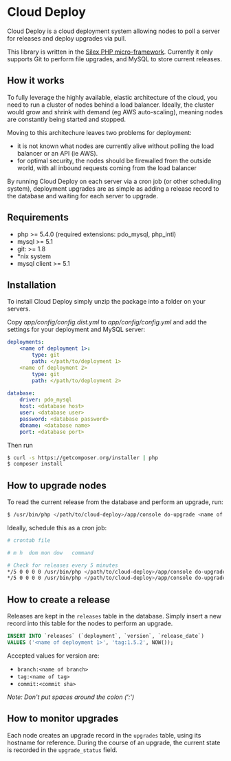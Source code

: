 # Cloud Deploy
Cloud Deploy is a cloud deployment system allowing nodes to poll a server for releases and deploy upgrades via pull.

This library is written in the [Silex PHP micro-framework](http://silex.sensiolabs.org/). Currently it only supports Git to perform file upgrades, and MySQL to store current releases.

How it works
------------

To fully leverage the highly available, elastic architecture of the cloud, you need to run a cluster of nodes behind a load balancer. Ideally, the cluster would grow and shrink with demand (eg AWS auto-scaling), meaning nodes are constantly being started and stopped.

Moving to this architechure leaves two problems for deployment:
* it is not known what nodes are currently alive without polling the load balancer or an API (ie AWS).
* for optimal security, the nodes should be firewalled from the outside world, with all inbound requests coming from the load balancer

By running Cloud Deploy on each server via a cron job (or other scheduling system), deployment upgrades are as simple as adding a release record to the database and waiting for each server to upgrade.

Requirements
------------

- php >= 5.4.0 (required extensions: pdo_mysql, php_intl)
- mysql >= 5.1
- git: >= 1.8
- *nix system
- mysql client >= 5.1

Installation
------------

To install Cloud Deploy simply unzip the package into a folder on your servers.

Copy *app/config/config.dist.yml* to *app/config/config.yml* and add the settings for your deployment and MySQL server:

``` yaml
deployments:
    <name of deployment 1>:
        type: git
        path: </path/to/deployment 1>
    <name of deployment 2>
        type: git
        path: </path/to/deployment 2>
        
database:
    driver: pdo_mysql
    host: <database host>
    user: <database user>
    password: <database password>
    dbname: <database name>
    port: <database port>
```

Then run

``` bash
$ curl -s https://getcomposer.org/installer | php
$ composer install
```

How to upgrade nodes
----------

To read the current release from the database and perform an upgrade, run:

``` bash
$ /usr/bin/php </path/to/cloud-deploy>/app/console do-upgrade <name of deployment 1>
```

Ideally, schedule this as a cron job:

``` bash
# crontab file

# m h  dom mon dow   command

# Check for releases every 5 minutes
*/5 0 0 0 0 /usr/bin/php </path/to/cloud-deploy>/app/console do-upgrade <name of deployment 1>
*/5 0 0 0 0 /usr/bin/php </path/to/cloud-deploy>/app/console do-upgrade <name of deployment 2>

```

How to create a release
----------

Releases are kept in the `releases` table in the database. Simply insert a new record into this table for the nodes to perform an upgrade.

``` sql
INSERT INTO `releases` (`deployment`, `version`, `release_date`)
VALUES ('<name of deployment 1>', 'tag:1.5.2', NOW());
```

Accepted values for version are:
- `branch:<name of branch>`
- `tag:<name of tag>`
- `commit:<commit sha>`

*Note: Don't put spaces around the colon (':')*

How to monitor upgrades
----------

Each node creates an upgrade record in the `upgrades` table, using its hostname for reference. During the course of an upgrade, the current state is recorded in the `upgrade_status` field.
